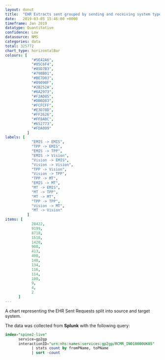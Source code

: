 ```yaml
---
layout: donut
title:  "EHR Extracts sent grouped by sending and receiving system type"
date:   2019-03-05 15:46:00 +0000
timeframe: Jan 2019
datatype: Quantitative
confidence: Low
datasource: NMS
categories: data
total: 325772
chart_type: horizontalBar
colours: [
            "#5E42A6",
            "#05C6F4",
            "#05D7B3",
            "#798B01",
            "#BE7D03",
            "#09090F",
            "#2B252A",
            "#6A2973",
            "#F2AD85",
            "#DB6D83",
            "#FCFCFF",
            "#E3D78D",
            "#FF2626",
            "#FF8A0C",
            "#652773",
            "#FDA099"
          ]
labels: [
            "EMIS -> EMIS",
            "TPP -> EMIS",
            "EMIS -> TPP",
            "EMIS -> Vision",
            "Vision -> EMIS",
            "Vision -> Vision",
            "TPP -> Vision",
            "Vision -> TPP",
            "TPP -> MT",
            "EMIS -> MT",
            "MT -> EMIS",
            "MT -> TPP",
            "MT -> MT",
            "TPP -> TPP",
            "Vision -> MT",
            "MT -> Vision"
          ]
items: [
            28422,
            9199,
            8718,
            1510,
            1420,
            908,
            413,
            400,
            148,
            134,
            116,
            114,
            100,
            9,
            4,
            2
      ]
---
```

A chart representing the EHR Sent Requests split into source and target system.

The data was collected from **Splunk** with the following query: 

```sql
index="spine2-live" 
      service=gp2gp 
      interactionID="urn:nhs:names:services:gp2gp/RCMR_IN010000UK05" 
            | stats count by fromPName, toPName 
            | sort -count
```
